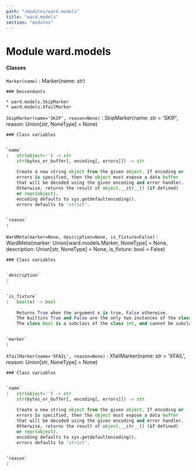 ```yaml
---
path: "/modules/ward.models"
title: "ward.models"
section: "modules"
---
```


Module ward.models
==================

#### Classes

`Marker(name)`
:   Marker(name: str)

    ### Descendants

    * ward.models.SkipMarker
    * ward.models.XfailMarker

`SkipMarker(name='SKIP', reason=None)`
:   SkipMarker(name: str = 'SKIP', reason: Union[str, NoneType] = None)

    ### Class variables

```python

`name`
:   str(object='') -> str
    str(bytes_or_buffer[, encoding[, errors]]) -> str
    
    Create a new string object from the given object. If encoding or
    errors is specified, then the object must expose a data buffer
    that will be decoded using the given encoding and error handler.
    Otherwise, returns the result of object.__str__() (if defined)
    or repr(object).
    encoding defaults to sys.getdefaultencoding().
    errors defaults to 'strict'.

```

```python

`reason`
:   

```

`WardMeta(marker=None, description=None, is_fixture=False)`
:   WardMeta(marker: Union[ward.models.Marker, NoneType] = None, description: Union[str, NoneType] = None, is_fixture: bool = False)

    ### Class variables

```python

`description`
:   

```

```python

`is_fixture`
:   bool(x) -> bool
    
    Returns True when the argument x is true, False otherwise.
    The builtins True and False are the only two instances of the class bool.
    The class bool is a subclass of the class int, and cannot be subclassed.

```

```python

`marker`
:   

```

`XfailMarker(name='XFAIL', reason=None)`
:   XfailMarker(name: str = 'XFAIL', reason: Union[str, NoneType] = None)

    ### Class variables

```python

`name`
:   str(object='') -> str
    str(bytes_or_buffer[, encoding[, errors]]) -> str
    
    Create a new string object from the given object. If encoding or
    errors is specified, then the object must expose a data buffer
    that will be decoded using the given encoding and error handler.
    Otherwise, returns the result of object.__str__() (if defined)
    or repr(object).
    encoding defaults to sys.getdefaultencoding().
    errors defaults to 'strict'.

```

```python

`reason`
:   

```